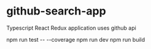 # github-search-app

Typescript React Redux application uses github api
   
   npm run test -- --coverage
   npm run dev
   npm run build
